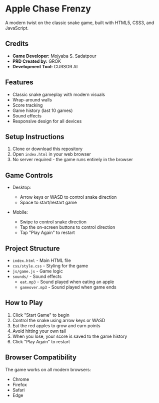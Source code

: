 # Apple Chase Frenzy

A modern twist on the classic snake game, built with HTML5, CSS3, and JavaScript.

## Credits
- **Game Developer:** Mojyaba S. Sadatpour
- **PRD Created by:** GROK
- **Development Tool:** CURSOR AI

## Features

- Classic snake gameplay with modern visuals
- Wrap-around walls
- Score tracking
- Game history (last 10 games)
- Sound effects
- Responsive design for all devices

## Setup Instructions

1. Clone or download this repository
2. Open `index.html` in your web browser
3. No server required - the game runs entirely in the browser

## Game Controls

- Desktop:
  - Arrow keys or WASD to control snake direction
  - Space to start/restart game

- Mobile:
  - Swipe to control snake direction
  - Tap the on-screen buttons to control direction
  - Tap "Play Again" to restart

## Project Structure

- `index.html` - Main HTML file
- `css/style.css` - Styling for the game
- `js/game.js` - Game logic
- `sounds/` - Sound effects
  - `eat.mp3` - Sound played when eating an apple
  - `gameover.mp3` - Sound played when game ends

## How to Play

1. Click "Start Game" to begin
2. Control the snake using arrow keys or WASD
3. Eat the red apples to grow and earn points
4. Avoid hitting your own tail
5. When you lose, your score is saved to the game history
6. Click "Play Again" to restart

## Browser Compatibility

The game works on all modern browsers:
- Chrome
- Firefox
- Safari
- Edge

